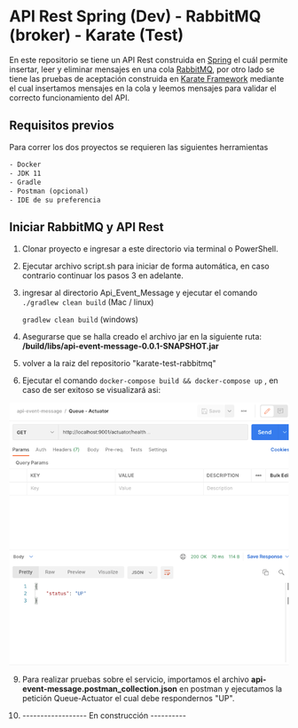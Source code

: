 # API Rest Spring (Dev) - RabbitMQ (broker) - Karate (Test) 

En este repositorio se tiene un API Rest construida en [Spring](https://spring.io/) el cuál permite insertar, leer y eliminar mensajes en una 
cola [RabbitMQ](https://www.rabbitmq.com/), por otro lado se tiene las pruebas de aceptación construida en [Karate Framework](https://github.com/intuit/karate) mediante el cual insertamos
mensajes en la cola y leemos mensajes para validar el correcto funcionamiento del API.

## Requisitos previos
Para correr los dos proyectos se requieren las siguientes herramientas

    - Docker
    - JDK 11
    - Gradle
    - Postman (opcional)
    - IDE de su preferencia

## Iniciar RabbitMQ y API Rest
1. Clonar proyecto e ingresar a este directorio via terminal o PowerShell.
2. Ejecutar archivo script.sh para iniciar de forma automática, en caso contrario continuar los pasos 3 en adelante.

3. ingresar al directorio Api_Event_Message y ejecutar el comando 
    `./gradlew clean build` (Mac / linux)

    `gradlew clean build` (windows)

4. Asegurarse que se halla creado el archivo jar en la siguiente ruta:
   **/build/libs/api-event-message-0.0.1-SNAPSHOT.jar**

5. volver a la raiz del repositorio "karate-test-rabbitmq"

6. Ejecutar el comando `docker-compose build && docker-compose up` , en caso de ser exitoso se visualizará asi:
    
<img src="https://github.com/jsierra93/karate-test-rabbitmq/blob/master/img.png"  title="status up"/>

9. Para realizar pruebas sobre el servicio, importamos el archivo **api-event-message.postman_collection.json**
en postman y ejecutamos la petición Queue-Actuator el cual debe respondernos "UP".

10. ------------------ En construcción ----------
